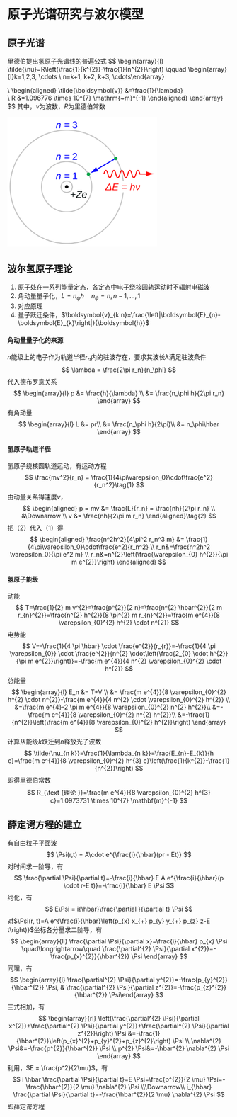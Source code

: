 # 原子光谱研究与波尔模型

## 原子光谱

里德伯提出氢原子光谱线的普遍公式
$$
\begin{array}{l} 
\tilde{\nu}=R\left(\frac{1}{k^{2}}-\frac{1}{n^{2}}\right)
\qquad
\begin{array}{l}k=1,2,3, \cdots \\ n=k+1, k+2, k+3, \cdots\end{array}

\\
\begin{aligned} \tilde{\boldsymbol{v}} &=\frac{1}{\lambda}  
\\
R &=1.096776 \times 10^{7} \mathrm{~m}^{-1} \end{aligned}
\end{array}
$$
其中，$\tilde{\nu}$为波数，$R$为里德伯常数

<img src=".\第一节.assets\1280px-Bohr_atom_model.svg.png" alt="img" style="zoom:33%;" />

## 波尔氢原子理论

1. 原子处在一系列能量定态，各定态中电子绕核圆轨运动时不辐射电磁波
2. 角动量量子化，$L = n_\phi\hbar\quad n_\phi = n,n-1,...,1$
3. 对应原理
4. 量子跃迁条件，$\boldsymbol{v}_{k n}=\frac{\left|\boldsymbol{E}_{n}-\boldsymbol{E}_{k}\right|}{\boldsymbol{h}}$



#### 角动量量子化的来源

$n$能级上的电子作为轨道半径$r_n$内的驻波存在，要求其波长$\lambda$满足驻波条件
$$
\lambda = \frac{2\pi r_n}{n_\phi}
$$
代入德布罗意关系
$$
\begin{array}{l} 
p 
&= \frac{h}{\lambda}
\\
&= \frac{n_\phi h}{2\pi r_n}
\end{array}
$$
有角动量
$$
\begin{array}{l} 
L 
&= pr\\
&= \frac{n_\phi h}{2\pi}\\
&= n_\phi\hbar
\end{array}
$$

#### 氢原子轨道半径

氢原子绕核圆轨道运动，有运动方程
$$
\frac{mv^2}{r_n} = \frac{1}{4\pi\varepsilon_0}\cdot\frac{e^2}{r_n^2}\tag{1}
$$
由动量关系得速度$v$，
$$
\begin{aligned} 
p = mv &= \frac{L}{r_n} = \frac{nh}{2\pi r_n}
\\
&\Downarrow
\\
v &= \frac{nh}{2\pi m r_n}
\end{aligned}\tag{2}
$$
把（2）代入（1）得
$$
\begin{aligned} 
\frac{n^2h^2}{4\pi^2 r_n^3 m} &= \frac{1}{4\pi\varepsilon_0}\cdot\frac{e^2}{r_n^2}
\\
r_n&=\frac{n^2h^2 \varepsilon_0}{\pi e^2 m}
\\
r_n&=n^{2}\left(\frac{\varepsilon_{0} h^{2}}{\pi m e^{2}}\right)
\end{aligned}
$$

#### 氢原子能级

动能
$$
T=\frac{1}{2} m v^{2}=\frac{p^{2}}{2 n}=\frac{n^{2} \hbar^{2}}{2 m r_{n}^{2}}=\frac{n^{2} h^{2}}{8 \pi^{2} m r_{n}^{2}}=\frac{m e^{4}}{8 \varepsilon_{0}^{2} h^{2} \cdot n^{2}}
$$
电势能
$$
V=-\frac{1}{4 \pi \hbar} \cdot \frac{e^{2}}{r_{r}}=-\frac{1}{4 \pi \varepsilon_{0}} \cdot \frac{e^{2}}{n^{2} \cdot\left(\frac{2_{0} \cdot h^{2}}{\pi m e^{2}}\right)}=-\frac{m e^{4}}{4 n^{2} \varepsilon_{0}^{2} \cdot h^{2}}
$$
总能量
$$
\begin{array}{l} 
E_n &= T+V
\\
&=
\frac{m e^{4}}{8 \varepsilon_{0}^{2} h^{2} \cdot n^{2}}-\frac{m e^{4}}{4 n^{2} \cdot \varepsilon_{0}^{2} h^{2}} \\ 
&=\frac{m e^{4}-2 \pi m e^{4}}{8 \varepsilon_{0}^{2} n^{2} h^{2}}\\
&=-\frac{m e^{4}}{8 \varepsilon_{0}^{2} n^{2} h^{2}}\\
&=-\frac{1}{n^{2}}\left(\frac{m e^{4}}{8 \varepsilon_{0}^{2} h^{2}}\right)
\end{array}
$$
计算从能级$k$跃迁到$n$释放光子波数
$$
\tilde{\nu_{n k}}=\frac{1}{\lambda_{n k}}=\frac{E_{n}-E_{k}}{h c}=\frac{m e^{4}}{8 \varepsilon_{0}^{2} h^{3} c}\left(\frac{1}{k^{2}}-\frac{1}{n^{2}}\right)
$$
即得里德伯常数
$$
R_{\text {理论 }}=\frac{m e^{4}}{8 \varepsilon_{0}^{2} h^{3} c}=1.0973731 \times 10^{7} \mathbf{m}^{-1}
$$

## 薛定谔方程的建立

有自由粒子平面波
$$
\Psi(r,t) = A\cdot e^{\frac{i}{\hbar}(pr - Et)}
$$
对时间求一阶导，有
$$
\frac{\partial \Psi}{\partial t}=-\frac{i}{\hbar} E A e^{\frac{i}{\hbar}(p \cdot r-E t)}=-\frac{i}{\hbar} E \Psi
$$
约化，有
$$
E\Psi = i{\hbar}\frac{\partial }{\partial t} \Psi
$$
对$\Psi(r, t)=A e^{\frac{i}{\hbar}\left(p_{x} x_{+} p_{y} y_{+} p_{z} z-E t\right)}$坐标各分量求二阶导，有
$$
\begin{array}{ll}
\frac{\partial \Psi}{\partial x}=\frac{i}{\hbar} p_{x} \Psi
\quad\longrightarrow\quad
\frac{\partial^{2} \Psi}{\partial x^{2}}=-\frac{p_{x}^{2}}{\hbar^{2}} \Psi 
\end{array}
$$
同理，有
$$
\begin{array}{l}
\frac{\partial^{2} \Psi}{\partial y^{2}}=-\frac{p_{y}^{2}}{\hbar^{2}} \Psi, & \frac{\partial^{2} \Psi}{\partial z^{2}}=-\frac{p_{z}^{2}}{\hbar^{2}} \Psi\end{array}
$$
三式相加，有
$$
\begin{array}{rl} 
\left(\frac{\partial^{2} \Psi}{\partial x^{2}}+\frac{\partial^{2} \Psi}{\partial y^{2}}+\frac{\partial^{2} \Psi}{\partial z^{2}}\right) \Psi
&=-\frac{1}{\hbar^{2}}\left(p_{x}^{2}+p_{y}^{2}+p_{z}^{2}\right) \Psi
\\
\nabla^{2} \Psi&=-\frac{p^{2}}{\hbar^{2}} \Psi
\\
p^{2} \Psi&=-\hbar^{2} \nabla^{2} \Psi
\end{array}
$$
利用，$E = \frac{p^2}{2\mu}$，有
$$
i \hbar \frac{\partial \Psi}{\partial t}=E \Psi=\frac{p^{2}}{2 \mu} \Psi=-\frac{\hbar^{2}}{2 \mu} \nabla^{2} \Psi
\\\Downarrow\\
i_{\hbar} \frac{\partial \Psi}{\partial t}=-\frac{\hbar^{2}}{2 \mu} \nabla^{2} \Psi
$$
即薛定谔方程



